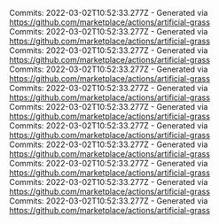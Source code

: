 Commits: 2022-03-02T10:52:33.277Z - Generated via https://github.com/marketplace/actions/artificial-grass
<br>
Commits: 2022-03-02T10:52:33.277Z - Generated via https://github.com/marketplace/actions/artificial-grass
<br>
Commits: 2022-03-02T10:52:33.277Z - Generated via https://github.com/marketplace/actions/artificial-grass
<br>
Commits: 2022-03-02T10:52:33.277Z - Generated via https://github.com/marketplace/actions/artificial-grass
<br>
Commits: 2022-03-02T10:52:33.277Z - Generated via https://github.com/marketplace/actions/artificial-grass
<br>
Commits: 2022-03-02T10:52:33.277Z - Generated via https://github.com/marketplace/actions/artificial-grass
<br>
Commits: 2022-03-02T10:52:33.277Z - Generated via https://github.com/marketplace/actions/artificial-grass
<br>
Commits: 2022-03-02T10:52:33.277Z - Generated via https://github.com/marketplace/actions/artificial-grass
<br>
Commits: 2022-03-02T10:52:33.277Z - Generated via https://github.com/marketplace/actions/artificial-grass
<br>
Commits: 2022-03-02T10:52:33.277Z - Generated via https://github.com/marketplace/actions/artificial-grass
<br>
Commits: 2022-03-02T10:52:33.277Z - Generated via https://github.com/marketplace/actions/artificial-grass
<br>

